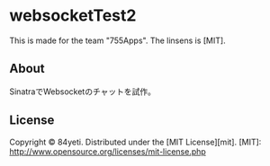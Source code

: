 websocketTest2
============

This is made for the team "755Apps". The linsens is [MIT].

About
---------
SinatraでWebsocketのチャットを試作。

License
----------
Copyright &copy; 84yeti.
Distributed under the [MIT License][mit].
[MIT]: http://www.opensource.org/licenses/mit-license.php
